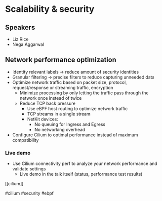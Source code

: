 # Scalability & security
## Speakers
* Liz Rice
* Nega Aggarwal
## Network performance optimization
* Identity relevant labels -> reduce amount of security identities
* Granular filtering -> precise filters to reduce capturing unneeded data
* Optimize network traffic based on packet size, protocol, request/response or streaming traffic, encryption
	* Minimize processing by only letting the traffic pass through the network once instead of twice
	* Reduce TCP back pressure
		* Use eBPF host routing to optimize network traffic
		* TCP streams in a single stream
		* NetKit devices:
			* No queuing for Ingress and Egress
			* No networking overhead
* Configure Cilium to optimal performance instead of maximum compatibility
### Live demo
* Use Cilium connectivity perf to analyze your network performance and validate settings
	* Live demo in the talk itself (status, performance test results)



[[cilium]]

#cilium #security #ebpf